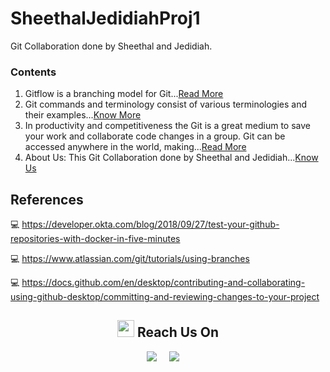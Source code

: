 # SheethalJedidiahProj1
Git Collaboration done by Sheethal and Jedidiah.

### Contents
1. Gitflow is a branching model for Git...[Read More](GitFlow.md)
2. Git commands and terminology consist of various terminologies and their examples...[Know More](Gitcommandsandterminology.md) 
3. In productivity and competitiveness the Git is a great medium to save your work and collaborate code changes in a group. Git can be accessed anywhere in the
   world, making...[Read More](productivityandcompetitiveness.md)
4. About Us: This Git Collaboration done by Sheethal and Jedidiah...[Know Us](knowus.md)


## References
:computer: https://developer.okta.com/blog/2018/09/27/test-your-github-repositories-with-docker-in-five-minutes

:computer: https://www.atlassian.com/git/tutorials/using-branches

:computer: https://docs.github.com/en/desktop/contributing-and-collaborating-using-github-desktop/committing-and-reviewing-changes-to-your-project


<h2  align="center"><img src="https://user-images.githubusercontent.com/5679180/79618120-0daffb80-80be-11ea-819e-d2b0fa904d07.gif" width="27px"> Reach Us On</h2>
<p align="center">
    <a target="_blank"href="https://www.linkedin.com/in/sheethal-mathew-4579a0a5/"><img src="https://img.shields.io/badge/Sheethal linkedin-%230077B5.svg?&style=for-the-badge&logo=linkedin&logoColor=white" /></a>&nbsp;&nbsp;&nbsp;&nbsp;
  <a target="_blank"href="https://www.linkedin.com/in/jedidiahjohn/"><img src="https://img.shields.io/badge/Jedidiah linkedin-%231DA1F2.svg?&style=for-the-badge&logo=linkedin&logoColor=white" /></a>&nbsp;&nbsp;&nbsp;&nbsp;
</p>

